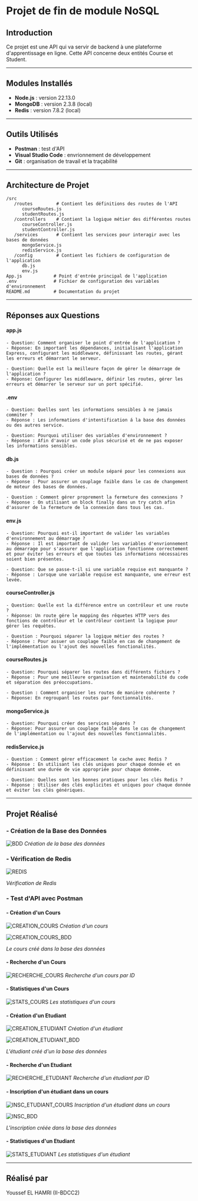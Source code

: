 # Projet de fin de module NoSQL

## Introduction
Ce projet est une API qui va servir de backend à une plateforme d'apprentissage en ligne. Cette API concerne deux entités Course et Student.

---

## Modules Installés
- **Node.js** : version 22.13.0
- **MongoDB** : version 2.3.8 (local)
- **Redis** : version 7.8.2 (local)

---
## Outils Utilisés
- **Postman** : test d'API
- **Visual Studio Code** : envrionnement de développement
- **Git** : organisation de travail et la traçabilité

---

## Architecture de Projet

```
/src
   /routes         # Contient les définitions des routes de l'API
      courseRoutes.js
      studentRoutes.js
   /controllers    # Contient la logique métier des différentes routes
      courseController.js
      studentController.js
   /services       # Contient les services pour interagir avec les bases de données
      mongoService.js
      redisService.js
   /config         # Contient les fichiers de configuration de l'application
      db.js
      env.js
App.js            # Point d'entrée principal de l'application
.env              # Fichier de configuration des variables d'environnement
README.md         # Documentation du projet
```

---

## Réponses aux Questions

#### app.js 
```
- Question: Comment organiser le point d'entrée de l'application ?
- Réponse: En important les dépendances, initialisant l'application Express, configurant les middleware, définissant les routes, gérant les erreurs et démarrant le serveur.

- Question: Quelle est la meilleure façon de gérer le démarrage de l'application ?
- Réponse: Configurer les middleware, définir les routes, gérer les erreurs et démarrer le serveur sur un port spécifié.
```
#### .env 
```
- Question: Quelles sont les informations sensibles à ne jamais commiter ?
- Réponse : Les informations d'intentification á la base des données ou des autres service.

- Question: Pourquoi utiliser des variables d'environnement ?
- Réponse : Afin d'avoir un code plus sécurisé et de ne pas exposer les informations sensibles.
```
#### db.js 
```
- Question : Pourquoi créer un module séparé pour les connexions aux bases de données ?
- Réponse : Pour assurer un couplage faible dans le cas de changement de moteur des bases de données. 

- Question : Comment gérer proprement la fermeture des connexions ?
- Réponse : On utilisant un block finally dans un try catch afin d'assurer de la fermeture de la connexion dans tous les cas.
```
#### env.js 
```
- Question: Pourquoi est-il important de valider les variables d'environnement au démarrage ?
- Réponse : Il est important de valider les variables d'envrionnement au démarrage pour s'assurer que l'application fonctionne correctement et pour éviter les erreurs et que toutes les informations nécessaires soient bien présentes.

- Question: Que se passe-t-il si une variable requise est manquante ?
- Réponse : Lorsque une variable requise est manquante, une erreur est levée.
```
#### courseController.js 
```
- Question: Quelle est la différence entre un contrôleur et une route ?
- Réponse: Un route gére le mapping des rêquetes HTTP vers des fonctions de contrôleur et le contrôleur contient la logique pour gérer les requêtes.

- Question : Pourquoi séparer la logique métier des routes ?
- Réponse : Pour assuer un couplage faible en cas de changement de l'implémentation ou l'ajout des nouvelles fonctionalités.
```
#### courseRoutes.js 
```
- Question: Pourquoi séparer les routes dans différents fichiers ?
- Réponse : Pour une meilleure organisation et maintenabilité du code et séparation des préoccupations.

- Question : Comment organiser les routes de manière cohérente ?
- Réponse: En regroupant les routes par fonctionnalités.
```
#### mongoService.js 
```
- Question: Pourquoi créer des services séparés ?
- Réponse: Pour assurer un couplage faible dans le cas de changement de l'implémentation ou l'ajout des nouvelles fonctionnalités.
```
#### redisService.js 
```
- Question : Comment gérer efficacement le cache avec Redis ?
- Réponse : En utilisant les clés uniques pour chaque donnée et en définissant une durée de vie appropriée pour chaque donnée.

- Question: Quelles sont les bonnes pratiques pour les clés Redis ?
- Réponse : Utiliser des clés explicites et uniques pour chaque donnée et éviter les clés génériques.
```
---
## Projet Réalisé

### - **Création de la Base des Données** 
![BDD](https://github.com/user-attachments/assets/321dd881-8104-40fc-a3e6-72254460742e)
_Création de la base des données_

### - **Vérification de Redis**
![REDIS](https://github.com/user-attachments/assets/134a58a0-9265-49cf-91b9-fd6c5b10d52a)

_Vérification de Redis_

### - **Test d'API avec Postman**
#### - **Création d'un Cours**
![CREATION_COURS](https://github.com/user-attachments/assets/0e5246e6-9cce-492e-9d53-55969fa8547f)
_Création d'un cours_

![CREATION_COURS_BDD](https://github.com/user-attachments/assets/1963d72b-a82e-429a-86bd-f74362552fba)

_Le cours créé dans la base des données_

#### - **Recherche d'un Cours**
![RECHERCHE_COURS](https://github.com/user-attachments/assets/8640eaf7-e080-4d47-b702-6b0bc2f04cee)
_Recherche d'un cours par ID_

#### - **Statistiques d'un Cours**
![STATS_COURS](https://github.com/user-attachments/assets/32929860-f733-4641-a1e1-6f536ad2470f)
_Les statistiques d'un cours_

#### - **Création d'un Etudiant**
![CREATION_ETUDIANT](https://github.com/user-attachments/assets/a9502def-9d0e-49a1-8627-13a6acbca937)
_Création d'un étudiant_

![CREATION_ETUDIANT_BDD](https://github.com/user-attachments/assets/62ef7a4b-cb6a-4286-b112-ee45c046576f)

_L'étudiant créé d'un la base des données_

#### - **Recherche d'un Etudiant**
![RECHERCHE_ETUDIANT](https://github.com/user-attachments/assets/0f2357f3-6595-4394-97b9-17d723f536a0)
_Recherche d'un étudiant par ID_

#### - **Inscription d'un étudiant dans un cours**
![INSC_ETUDIANT_COURS](https://github.com/user-attachments/assets/25fac014-fce5-4d18-a1c5-db1b2b6968e9)
_Inscription d'un étudiant dans un cours_

![INSC_BDD](https://github.com/user-attachments/assets/dedd53ce-d24b-49e4-b219-ca797cc13801)

_L'inscription créée dans la base des données_

#### - **Statistiques d'un Etudiant**
![STATS_ETUDIANT](https://github.com/user-attachments/assets/e26fb1d7-ab08-41a1-84b3-160eab195688)
_Les statistiques d'un étudiant_

---
## Réalisé par 

Youssef EL HAMRI (II-BDCC2)
